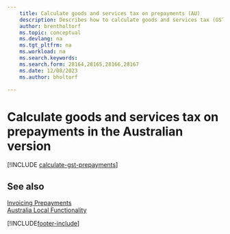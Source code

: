 ```yaml
---
    title: Calculate goods and services tax on prepayments (AU)
    description: Describes how to calculate goods and services tax (GST) for partial payments or prepayments based on the total invoice amount, instead of on a partial amount.
    author: brentholtorf
    ms.topic: conceptual
    ms.devlang: na
    ms.tgt_pltfrm: na
    ms.workload: na
    ms.search.keywords:
    ms.search.form: 28164,28165,28166,28167
    ms.date: 12/08/2023
    ms.author: bholtorf

---
```

# Calculate goods and services tax on prepayments in the Australian version

[!INCLUDE [calculate-gst-prepayments](../includes/AUNZ/calculate-gst-prepayments.md)]

## See also

[Invoicing Prepayments](../../finance-invoice-prepayments.md)   
[Australia Local Functionality](australia-local-functionality.md)


[!INCLUDE[footer-include](../../includes/footer-banner.md)]